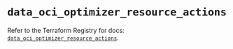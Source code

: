 # `data_oci_optimizer_resource_actions`

Refer to the Terraform Registry for docs: [`data_oci_optimizer_resource_actions`](https://registry.terraform.io/providers/oracle/oci/7.19.0/docs/data-sources/optimizer_resource_actions).
